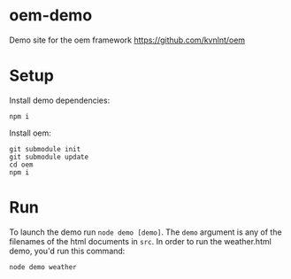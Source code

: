 # oem-demo
Demo site for the oem framework https://github.com/kvnlnt/oem

# Setup

Install demo dependencies:

    npm i

Install oem:

    git submodule init
    git submodule update
    cd oem
    npm i

# Run

To launch the demo run `node demo [demo]`. The `demo` argument is any of the filenames of the html documents in `src`. In order to run the weather.html demo, you'd run this command:

    node demo weather

